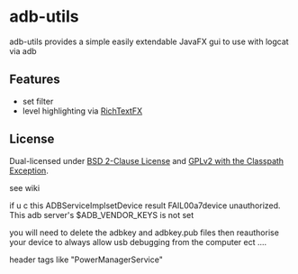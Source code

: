 adb-utils
==========


adb-utils provides a simple easily extendable JavaFX gui to use with logcat via adb


Features
--------

* set filter
* level highlighting via [RichTextFX](https://github.com/TomasMikula/RichTextFX/)


License
-------

Dual-licensed under [BSD 2-Clause License](http://opensource.org/licenses/BSD-2-Clause) and [GPLv2 with the Classpath Exception](http://openjdk.java.net/legal/gplv2+ce.html).



see wiki

if u c this
ADBServiceImplsetDevice result FAIL00a7device unauthorized.
This adb server's $ADB_VENDOR_KEYS is not set

you will need to delete the adbkey and adbkey.pub files then reauthorise your device to always allow
usb debugging from the computer ect ....


header tags like "PowerManagerService"